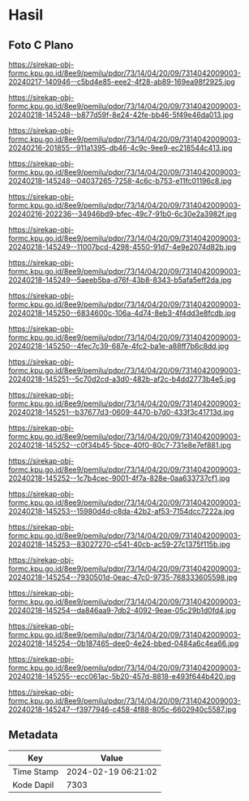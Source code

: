 # Hasil

## Foto C Plano

https://sirekap-obj-formc.kpu.go.id/8ee9/pemilu/pdpr/73/14/04/20/09/7314042009003-20240217-140946--c5bd4e85-eee2-4f28-ab89-169ea98f2925.jpg

https://sirekap-obj-formc.kpu.go.id/8ee9/pemilu/pdpr/73/14/04/20/09/7314042009003-20240218-145248--b877d59f-8e24-42fe-bb46-5f49e46da013.jpg

https://sirekap-obj-formc.kpu.go.id/8ee9/pemilu/pdpr/73/14/04/20/09/7314042009003-20240216-201855--911a1395-db46-4c9c-9ee9-ec218544c413.jpg

https://sirekap-obj-formc.kpu.go.id/8ee9/pemilu/pdpr/73/14/04/20/09/7314042009003-20240218-145248--04037265-7258-4c6c-b753-e11fc01196c8.jpg

https://sirekap-obj-formc.kpu.go.id/8ee9/pemilu/pdpr/73/14/04/20/09/7314042009003-20240216-202236--34946bd9-bfec-49c7-91b0-6c30e2a3982f.jpg

https://sirekap-obj-formc.kpu.go.id/8ee9/pemilu/pdpr/73/14/04/20/09/7314042009003-20240218-145249--11007bcd-4298-4550-91d7-4e9e2074d82b.jpg

https://sirekap-obj-formc.kpu.go.id/8ee9/pemilu/pdpr/73/14/04/20/09/7314042009003-20240218-145249--5aeeb5ba-d76f-43b8-8343-b5afa5eff2da.jpg

https://sirekap-obj-formc.kpu.go.id/8ee9/pemilu/pdpr/73/14/04/20/09/7314042009003-20240218-145250--6834600c-106a-4d74-8eb3-4f4dd3e8fcdb.jpg

https://sirekap-obj-formc.kpu.go.id/8ee9/pemilu/pdpr/73/14/04/20/09/7314042009003-20240218-145250--4fec7c39-687e-4fc2-ba1e-a88ff7b6c8dd.jpg

https://sirekap-obj-formc.kpu.go.id/8ee9/pemilu/pdpr/73/14/04/20/09/7314042009003-20240218-145251--5c70d2cd-a3d0-482b-af2c-b4dd2773b4e5.jpg

https://sirekap-obj-formc.kpu.go.id/8ee9/pemilu/pdpr/73/14/04/20/09/7314042009003-20240218-145251--b37677d3-0609-4470-b7d0-433f3c41713d.jpg

https://sirekap-obj-formc.kpu.go.id/8ee9/pemilu/pdpr/73/14/04/20/09/7314042009003-20240218-145252--c0f34b45-5bce-40f0-80c7-731e8e7ef881.jpg

https://sirekap-obj-formc.kpu.go.id/8ee9/pemilu/pdpr/73/14/04/20/09/7314042009003-20240218-145252--1c7b4cec-9001-4f7a-828e-0aa633737cf1.jpg

https://sirekap-obj-formc.kpu.go.id/8ee9/pemilu/pdpr/73/14/04/20/09/7314042009003-20240218-145253--15980d4d-c8da-42b2-af53-7154dcc7222a.jpg

https://sirekap-obj-formc.kpu.go.id/8ee9/pemilu/pdpr/73/14/04/20/09/7314042009003-20240218-145253--83027270-c541-40cb-ac59-27c1375f115b.jpg

https://sirekap-obj-formc.kpu.go.id/8ee9/pemilu/pdpr/73/14/04/20/09/7314042009003-20240218-145254--7930501d-0eac-47c0-9735-768333605598.jpg

https://sirekap-obj-formc.kpu.go.id/8ee9/pemilu/pdpr/73/14/04/20/09/7314042009003-20240218-145254--da846aa9-7db2-4092-9eae-05c29b1d0fd4.jpg

https://sirekap-obj-formc.kpu.go.id/8ee9/pemilu/pdpr/73/14/04/20/09/7314042009003-20240218-145254--0b187465-dee0-4e24-bbed-0484a6c4ea66.jpg

https://sirekap-obj-formc.kpu.go.id/8ee9/pemilu/pdpr/73/14/04/20/09/7314042009003-20240218-145255--ecc061ac-5b20-457d-8818-e493f644b420.jpg

https://sirekap-obj-formc.kpu.go.id/8ee9/pemilu/pdpr/73/14/04/20/09/7314042009003-20240218-145247--f3977946-c458-4f88-805c-6602940c5587.jpg


## Metadata

| Key        | Value               |
| ---------- | ------------------- |
| Time Stamp | 2024-02-19 06:21:02 |
| Kode Dapil | 7303                |




